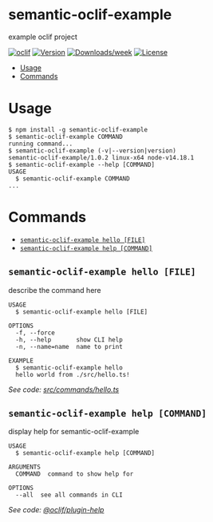 semantic-oclif-example
======================

example oclif project

[![oclif](https://img.shields.io/badge/cli-oclif-brightgreen.svg)](https://oclif.io)
[![Version](https://img.shields.io/npm/v/semantic-oclif-example.svg)](https://npmjs.org/package/semantic-oclif-example)
[![Downloads/week](https://img.shields.io/npm/dw/semantic-oclif-example.svg)](https://npmjs.org/package/semantic-oclif-example)
[![License](https://img.shields.io/npm/l/semantic-oclif-example.svg)](https://github.com/https://github.com/charan678/semantic-oclif-example/semantic-oclif-example/blob/master/package.json)

<!-- toc -->
* [Usage](#usage)
* [Commands](#commands)
<!-- tocstop -->
# Usage
<!-- usage -->
```sh-session
$ npm install -g semantic-oclif-example
$ semantic-oclif-example COMMAND
running command...
$ semantic-oclif-example (-v|--version|version)
semantic-oclif-example/1.0.2 linux-x64 node-v14.18.1
$ semantic-oclif-example --help [COMMAND]
USAGE
  $ semantic-oclif-example COMMAND
...
```
<!-- usagestop -->
# Commands
<!-- commands -->
* [`semantic-oclif-example hello [FILE]`](#semantic-oclif-example-hello-file)
* [`semantic-oclif-example help [COMMAND]`](#semantic-oclif-example-help-command)

## `semantic-oclif-example hello [FILE]`

describe the command here

```
USAGE
  $ semantic-oclif-example hello [FILE]

OPTIONS
  -f, --force
  -h, --help       show CLI help
  -n, --name=name  name to print

EXAMPLE
  $ semantic-oclif-example hello
  hello world from ./src/hello.ts!
```

_See code: [src/commands/hello.ts](https://github.com/charan678/semantic-oclif-example/blob/v1.0.2/src/commands/hello.ts)_

## `semantic-oclif-example help [COMMAND]`

display help for semantic-oclif-example

```
USAGE
  $ semantic-oclif-example help [COMMAND]

ARGUMENTS
  COMMAND  command to show help for

OPTIONS
  --all  see all commands in CLI
```

_See code: [@oclif/plugin-help](https://github.com/oclif/plugin-help/blob/v3.2.10/src/commands/help.ts)_
<!-- commandsstop -->
